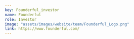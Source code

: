 ```yaml
---
key: Founderful_investor
name: Founderful
role: Investor
image: "assets/images/website/team/Founderful_Logo.png"
link: https://www.founderful.com/
---
```



